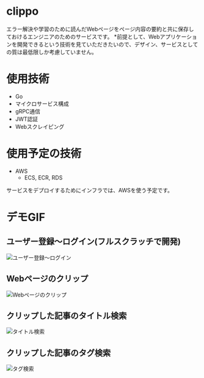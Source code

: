 # clippo
エラー解決や学習のために読んだWebページをページ内容の要約と共に保存しておけるエンジニアのためのサービスです。
*前提として、Webアプリケーションを開発できるという技術を見ていただきたいので、デザイン、サービスとしての質は最低限しか考慮していません。

# 使用技術
- Go
- マイクロサービス構成
- gRPC通信
- JWT認証
- Webスクレイピング

# 使用予定の技術
- AWS
  - ECS, ECR, RDS

サービスをデプロイするためにインフラでは、AWSを使う予定です。

# デモGIF

## ユーザー登録〜ログイン(フルスクラッチで開発)

![ユーザー登録〜ログイン](https://github.com/kskumgk63/clippo-go/blob/Local/GIF/clippo-signup-login.gif)

## Webページのクリップ

![Webページのクリップ](https://github.com/kskumgk63/clippo-go/blob/Local/GIF/clippo-clip.gif)

## クリップした記事のタイトル検索

![タイトル検索](https://github.com/kskumgk63/clippo-go/blob/Local/GIF/clippo-search.gif)

## クリップした記事のタグ検索

![タグ検索](https://github.com/kskumgk63/clippo-go/blob/Local/GIF/clippo-search-tag.gif)
